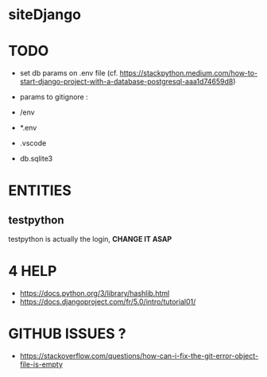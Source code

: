 # siteDjango

# TODO
- set db params on .env file (cf. https://stackpython.medium.com/how-to-start-django-project-with-a-database-postgresql-aaa1d74659d8)

- params to gitignore : 
- /env
- *.env
- .vscode
- db.sqlite3 

# ENTITIES
## testpython
testpython is actually the login, **CHANGE IT ASAP**

# 4 HELP
- https://docs.python.org/3/library/hashlib.html
- https://docs.djangoproject.com/fr/5.0/intro/tutorial01/

# GITHUB ISSUES ?
- https://stackoverflow.com/questions/how-can-i-fix-the-git-error-object-file-is-empty